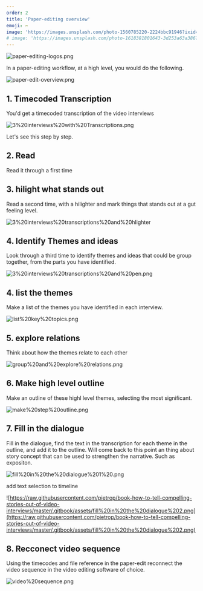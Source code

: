 ```yaml
---
order: 2
title: 'Paper-editing overview'
emoji: ✂️
image: 'https://images.unsplash.com/photo-1560785220-2224bbc91946?ixid=MnwxMjA3fDB8MHxwaG90by1wYWdlfHx8fGVufDB8fHx8&ixlib=rb-1.2.1&auto=format&fit=crop&w=2250&q=80'
# image: 'https://images.unsplash.com/photo-1618381801643-3d253a63a386?ixid=MnwxMjA3fDB8MHxwaG90by1wYWdlfHx8fGVufDB8fHx8&ixlib=rb-1.2.1&auto=format&fit=crop&w=2102&q=80'
---
```


<!-- # Paper-editing overview -->

![paper-editing-logos.png]({{site.baseUrl}}/img/paper-editing-logos.png)

In a paper-editing workflow, at a high level, you would do the following.

![paper-edit-overview.png]({{site.baseUrl}}/img/paper-edit-overview.png)

## **1. Timecoded Transcription**

You'd get a timecoded transcription of the video interviews

![3%20interviews%20with%20Transcriptions.png]({{site.baseUrl}}/img/3%20interviews%20with%20Transcriptions.png)

Let's see this step by step.

## **2. Read**

Read it through a first time

## **3. hilight what stands out**

Read a second time, with a hilighter and mark things that stands out at a gut feeling level.

![3%20interviews%20transcriptions%20and%20hlighter]({{site.baseUrl}}/img/3%20interviews%20transcriptions%20and%20hlighter.png)

## **4. Identify Themes and ideas**

Look through a third time to identify themes and ideas that could be group together, from the parts you have identified.

![3%20interviews%20transcriptions%20and%20pen.png]({{site.baseUrl}}/img/3%20interviews%20transcriptions%20and%20pen.png)

## **4. list the themes**

Make a list of the themes you have identified in each interview.

![list%20key%20topics.png]({{site.baseUrl}}/img/list%20key%20topics.png)

## **5. explore relations**

Think about how the themes relate to each other

![group%20and%20explore%20relations.png]({{site.baseUrl}}/img/group%20and%20explore%20relations.png)

## **6. Make high level outline**

Make an outline of these highl level themes, selecting the most significant.

![make%20step%20outline.png]({{site.baseUrl}}/img/make%20step%20outline.png)

## **7. Fill in the dialogue**

Fill in the dialogue, find the text in the transcription for each theme in the outline, and add it to the outline. Will come back to this point an thing about story concept that can be used to strengthen the narrative. Such as expositon.

![fill%20in%20the%20dialogue%201%20.png]({{site.baseUrl}}/img/fill%20in%20the%20dialogue%201%20.png)

add text selection to timeline

![https://raw.githubusercontent.com/pietrop/book-how-to-tell-compelling-stories-out-of-video-interviews/master/.gitbook/assets/fill%20in%20the%20dialogue%202.png](https://raw.githubusercontent.com/pietrop/book-how-to-tell-compelling-stories-out-of-video-interviews/master/.gitbook/assets/fill%20in%20the%20dialogue%202.png)

## **8. Recconect video sequence**

Using the timecodes and file reference in the paper-edit reconnect the video sequence in the video editing software of choice.

![video%20sequence.png]({{site.baseUrl}}/img/video%20sequence.png)